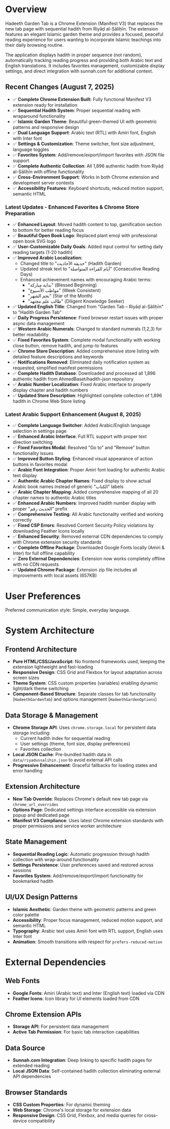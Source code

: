 # Overview

Hadeeth Garden Tab is a Chrome Extension (Manifest V3) that replaces the new tab page with sequential hadith from Riyāḍ al-Ṣāliḥīn. The extension features an elegant Islamic garden theme and provides a focused, peaceful reading experience for users wanting to incorporate Islamic teachings into their daily browsing routine.

The application displays hadith in proper sequence (not random), automatically tracking reading progress and providing both Arabic text and English translations. It includes favorites management, customizable display settings, and direct integration with sunnah.com for additional context.

## Recent Changes (August 7, 2025)
- ✅ **Complete Chrome Extension Built**: Fully functional Manifest V3 extension ready for installation
- ✅ **Sequential Hadith System**: Proper sequential reading with wraparound functionality  
- ✅ **Islamic Garden Theme**: Beautiful green-themed UI with geometric patterns and responsive design
- ✅ **Dual Language Support**: Arabic text (RTL) with Amiri font, English with Inter font
- ✅ **Settings & Customization**: Theme switcher, font size adjustment, language toggles
- ✅ **Favorites System**: Add/remove/export/import favorites with JSON file support
- ✅ **Complete Authentic Collection**: All 1,896 authentic hadith from Riyāḍ al-Ṣāliḥīn with offline functionality
- ✅ **Cross-Environment Support**: Works in both Chrome extension and development server contexts
- ✅ **Accessibility Features**: Keyboard shortcuts, reduced motion support, semantic HTML

### Latest Updates - Enhanced Favorites & Chrome Store Preparation
- ✅ **Enhanced Layout**: Moved hadith content to top, gamification section to bottom for better reading focus
- ✅ **Beautiful Open Book Logo**: Replaced plant emoji with professional open book SVG logo
- ✅ **User-Customizable Daily Goals**: Added input control for setting daily reading targets (1-20 hadith)
- ✅ **Improved Arabic Localization**: 
  - Changed title to "حديقة الأحاديث" (Hadith Garden)
  - Updated streak text to "أيام القراءة المتواصلة" (Consecutive Reading Days)
  - Enhanced achievement names with encouraging Arabic terms:
    * "بداية مباركة" (Blessed Beginning)
    * "مواظب الأسبوع" (Week Consistent)
    * "نجم الشهر" (Star of the Month)
    * "طالب علم مجتهد" (Diligent Knowledge Seeker)
- ✅ **Updated English Title**: Changed from "Garden Tab – Riyāḍ al-Ṣāliḥīn" to "Hadith Garden Tab"
- ✅ **Daily Progress Persistence**: Fixed browser restart issues with proper async data management
- ✅ **Western Arabic Numerals**: Changed to standard numerals (1,2,3) for better readability
- ✅ **Fixed Favorites System**: Complete modal functionality with working close button, remove hadith, and jump-to features
- ✅ **Chrome Store Description**: Added comprehensive store listing with detailed feature descriptions and keywords
- ✅ **Notifications Removed**: Eliminated daily notification system as requested, simplified manifest permissions
- ✅ **Complete Hadith Database**: Downloaded and processed all 1,896 authentic hadith from AhmedBaset/hadith-json repository
- ✅ **Arabic Number Localization**: Fixed Arabic interface to properly display chapter and hadith numbers
- ✅ **Updated Store Description**: Highlighted complete collection of 1,896 hadith in Chrome Web Store listing

### Latest Arabic Support Enhancement (August 8, 2025)
- ✅ **Complete Language Switcher**: Added Arabic/English language selection in settings page
- ✅ **Enhanced Arabic Interface**: Full RTL support with proper text direction switching
- ✅ **Fixed Favorites Modal**: Resolved "Go to" and "Remove" button functionality issues  
- ✅ **Improved Button Styling**: Enhanced visual appearance of action buttons in favorites modal
- ✅ **Arabic Font Integration**: Proper Amiri font loading for authentic Arabic text display
- ✅ **Authentic Arabic Chapter Names**: Fixed display to show actual Arabic book names instead of generic "الكتاب" labels
- ✅ **Arabic Chapter Mapping**: Added comprehensive mapping of all 20 chapter names to authentic Arabic titles
- ✅ **Enhanced Arabic Numbers**: Improved hadith number display with proper "الحديث رقم" prefix
- ✅ **Comprehensive Testing**: All Arabic functionality verified and working correctly
- ✅ **Fixed CSP Errors**: Resolved Content Security Policy violations by downloading Feather Icons locally
- ✅ **Enhanced Security**: Removed external CDN dependencies to comply with Chrome extension security standards
- ✅ **Complete Offline Package**: Downloaded Google Fonts locally (Amiri & Inter) for full offline capability
- ✅ **Zero External Dependencies**: Extension now works completely offline with no CDN requests
- ✅ **Updated Chrome Package**: Extension zip file includes all improvements with local assets (657KB)

# User Preferences

Preferred communication style: Simple, everyday language.

# System Architecture

## Frontend Architecture
- **Pure HTML/CSS/JavaScript**: No frontend frameworks used, keeping the extension lightweight and fast-loading
- **Responsive Design**: CSS Grid and Flexbox for layout adaptation across screen sizes
- **Theme System**: CSS custom properties (variables) enabling dynamic light/dark theme switching
- **Component-Based Structure**: Separate classes for tab functionality (`HadeethGardenTab`) and options management (`HadeethGardenOptions`)

## Data Storage & Management
- **Chrome Storage API**: Uses `chrome.storage.local` for persistent data storage including:
  - Current hadith index for sequential reading
  - User settings (theme, font size, display preferences)
  - Favorites collection
- **Local JSON Cache**: Pre-bundled hadith data in `data/riyadussalihin.json` to avoid external API calls
- **Progressive Enhancement**: Graceful fallbacks for loading states and error handling

## Extension Architecture
- **New Tab Override**: Replaces Chrome's default new tab page via `chrome_url_overrides`
- **Options Page**: Dedicated settings interface accessible via extension popup and dedicated page
- **Manifest V3 Compliance**: Uses latest Chrome extension standards with proper permissions and service worker architecture

## State Management
- **Sequential Reading Logic**: Automatic progression through hadith collection with wrap-around functionality
- **Settings Persistence**: User preferences saved and restored across sessions
- **Favorites System**: Add/remove/export/import functionality for bookmarked hadith

## UI/UX Design Patterns
- **Islamic Aesthetic**: Garden theme with geometric patterns and green color palette
- **Accessibility**: Proper focus management, reduced motion support, and semantic HTML
- **Typography**: Arabic text uses Amiri font with RTL support, English uses Inter font
- **Animation**: Smooth transitions with respect for `prefers-reduced-motion`

# External Dependencies

## Web Fonts
- **Google Fonts**: Amiri (Arabic text) and Inter (English text) loaded via CDN
- **Feather Icons**: Icon library for UI elements loaded from CDN

## Chrome Extension APIs
- **Storage API**: For persistent data management
- **Active Tab Permission**: For basic tab interaction capabilities

## Data Source
- **Sunnah.com Integration**: Deep linking to specific hadith pages for extended reading
- **Local JSON Data**: Self-contained hadith collection eliminating external API dependencies

## Browser Standards
- **CSS Custom Properties**: For dynamic theming
- **Web Storage**: Chrome's local storage for extension data
- **Responsive Design**: CSS Grid, Flexbox, and media queries for cross-device compatibility